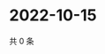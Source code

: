 # 2022-10-15

共 0 条

<!-- BEGIN WEIBO -->
<!-- 最后更新时间 Sat Oct 15 2022 06:01:13 GMT+0800 (China Standard Time) -->

<!-- END WEIBO -->
